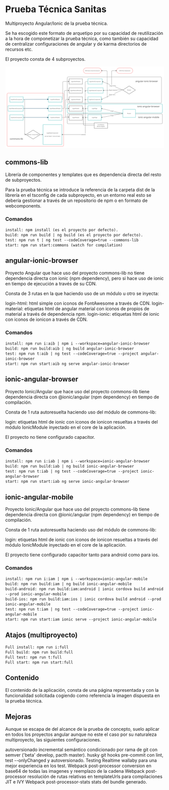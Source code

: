 # Prueba Técnica Sanitas

Multiproyecto Angular/Ionic de la prueba técnica.

Se ha escogido este formato de arquetipo por su capacidad de reutilización a la hora de componetizar la prueba técnica, como también su capacidad de centralizar configuraciones de angular y de karma directorios de recursos etc.

El proyecto consta de 4 subproyectos.

[![Estructura de componentes Prueba Técnica](estructura.png)](estructura.png)

## commons-lib

Librería de componentes y templates que es dependencia directa del resto de subproyectos.

Para la prueba técnica se introduce la referencia de la carpeta dist de la librería en el tsconfig de cada subproyecto, en un entorno real esto se debería gestionar a través de un repositorio de npm o en formato de webcomponents.

### Comandos
```
install: npm install (es el proyecto por defecto).
build: npm run build | ng build (es el proyecto por defecto).
test: npm run t | ng test --codeCoverage=true --commons-lib
start: npm run start:commons (watch for compilation)

```

## angular-ionic-browser

Proyecto Angular que hace uso del proyecto commons-lib no tiene dependencia directa con ionic (npm dependency), pero si hace uso de ionic en tiempo de ejecución a través de su CDN.

Consta de 3 rutas en la que haciendo uso de un módulo u otro se inyecta:

login-html: html simple con iconos de FontAwesome a través de CDN.
login-material: etiquetas html de angular material con iconos de propios de material a través de dependencia npm.
login-ionic: etiquetas html de ionic con iconos de ionicon a través de CDN.

### Comandos
```
install: npm run i:aib | npm i --workspace=angular-ionic-browser
build: npm run build:aib | ng build angular-ionic-browser
test: npm run t:aib | ng test --codeCoverage=true --project angular-ionic-browser
start: npm run start:aib ng serve angular-ionic-browser

```

## ionic-angular-browser

Proyecto Ionic/Angular que hace uso del proyecto commons-lib tiene dependencia directa con @ionic/angular (npm dependency) en tiempo de compilación.

Consta de 1 ruta autoresuelta haciendo uso del módulo de commons-lib:

login: etiquetas html de ionic con iconos de ionicon resueltas a través del módulo IonicModule inyectado en el core de la aplicación.

El proyecto no tiene configurado capacitor.

### Comandos
```
install: npm run i:iab | npm i --workspace=ionic-angular-browser
build: npm run build:iab | ng build ionic-angular-browser
test: npm run t:iab | ng test --codeCoverage=true --project ionic-angular-browser
start: npm run start:iab ng serve ionic-angular-browser

```


## ionic-angular-mobile

Proyecto Ionic/Angular que hace uso del proyecto commons-lib tiene dependencia directa con @ionic/angular (npm dependency) en tiempo de compilación.

Consta de 1 ruta autoresuelta haciendo uso del módulo de commons-lib:

login: etiquetas html de ionic con iconos de ionicon resueltas a través del módulo IonicModule inyectado en el core de la aplicación.

El proyecto tiene configurado capacitor tanto para android como para ios.

### Comandos
```
install: npm run i:iam | npm i --workspace=ionic-angular-mobile
build: npm run build:iam | ng build ionic-angular-mobile
build-android: npm run build:iam:android | ionic cordova build android --prod ionic-angular-mobile
build-ios: npm run build:iam:ios | ionic cordova build android --prod ionic-angular-mobile
test: npm run t:iam | ng test --codeCoverage=true --project ionic-angular-mobile
start: npm run start:iam ionic serve --project ionic-angular-mobile

```


## Atajos (multiproyecto)
```
Full install: npm run i:full
Full build: npm run build:full
Full test: npm run t:full
Full start: npm run start:full

```

## Contenido

El contenido de la aplicación, consta de una página representada y con la funcionalidad solicitada cogiendo como referencia la imagen dispuesta en la prueba técnica.

## Mejoras

Aunque se escapa de del alcance de la prueba de concepto, suelo aplicar en todos los proyectos angular aunque no este el caso por su naturaleza multiproyecto, las siguientes configuraciones.

autoversionado incremental semántico condicionado por rama de git con semver ('beta' develop, pacth master).
husky git hooks pre-commit con lint, test --onlyChanged y autoversionado.
Testing Realtime wallaby para una mejor experiencia en los test.
Webpack post-processor conversion en base64 de todas las imagenes y reemplazo de la cadena
Webpack post-processor resolución de rutas relativas en templateUrls para compilaciones JIT e IVY
Webpack post-processor-stats stats del bundle generado.


